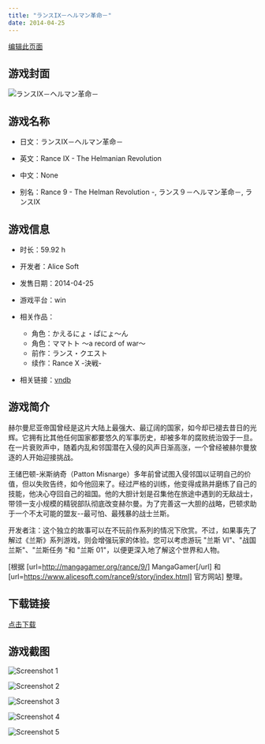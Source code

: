```yaml
---
title: "ランスIX－ヘルマン革命－"
date: 2014-04-25
---
```

[编辑此页面](https://github.com/ACG-3/ADV3-source/blob/main/source/_posts/games/%E3%83%A9%E3%83%B3%E3%82%B9IX%EF%BC%8D%E3%83%98%E3%83%AB%E3%83%9E%E3%83%B3%E9%9D%A9%E5%91%BD%EF%BC%8D.md)

## 游戏封面

![ランスIX－ヘルマン革命－](https%3A//pan.timero.xyz/onedrive/img_lib_001/%E3%83%A9%E3%83%B3%E3%82%B9IX%EF%BC%8D%E3%83%98%E3%83%AB%E3%83%9E%E3%83%B3%E9%9D%A9%E5%91%BD%EF%BC%8D_cover.avif)


## 游戏名称

- 日文：ランスIX－ヘルマン革命－
- 英文：Rance IX - The Helmanian Revolution
- 中文：None

- 别名：Rance 9 - The Helman Revolution -, ランス９－ヘルマン革命－, ランスⅨ


## 游戏信息

- 时长：59.92 h
- 开发者：Alice Soft
- 发售日期：2014-04-25
- 游戏平台：win
- 相关作品：
   - 角色：かえるにょ・ぱにょ～ん
   - 角色：ママトト ～a record of war～
   - 前作：ランス・クエスト
   - 续作：Rance Ⅹ -決戦-

- 相关链接：[vndb](https://vndb.org/v13802)


## 游戏简介

赫尔曼尼亚帝国曾经是这片大陆上最强大、最辽阔的国家，如今却已褪去昔日的光辉。它拥有比其他任何国家都要悠久的军事历史，却被多年的腐败统治毁于一旦。在一片衰败声中，随着内乱和邻国潜在入侵的风声日渐高涨，一个曾经被赫尔曼放逐的人开始迎接挑战。

王储巴顿-米斯纳奇（Patton Misnarge）多年前曾试图入侵邻国以证明自己的价值，但以失败告终，如今他回来了。经过严格的训练，他变得成熟并磨练了自己的技能，他决心夺回自己的祖国。他的大胆计划是召集他在旅途中遇到的无敌战士，带领一支小规模的精锐部队彻底改变赫尔曼。为了完善这一大胆的战略，巴顿求助于一个不太可能的盟友--最可怕、最残暴的战士兰斯。

开发者注：这个独立的故事可以在不玩前作系列的情况下欣赏。不过，如果事先了解过《兰斯》系列游戏，则会增强玩家的体验。您可以考虑游玩 "兰斯 VI"、"战国兰斯"、"兰斯任务 "和 "兰斯 01"，以便更深入地了解这个世界和人物。

[根据 [url=http://mangagamer.org/rance/9/] MangaGamer[/url] 和 [url=https://www.alicesoft.com/rance9/story/index.html] 官方网站] 整理。


## 下载链接

[点击下载](https://pan.timero.xyz/onedrive/adv_lib_001/%E3%83%A9%E3%83%B3%E3%82%B9IX%EF%BC%8D%E3%83%98%E3%83%AB%E3%83%9E%E3%83%B3%E9%9D%A9%E5%91%BD%EF%BC%8D)


## 游戏截图


![Screenshot 1](https%3A//pan.timero.xyz/onedrive/img_lib_001/%E3%83%A9%E3%83%B3%E3%82%B9IX%EF%BC%8D%E3%83%98%E3%83%AB%E3%83%9E%E3%83%B3%E9%9D%A9%E5%91%BD%EF%BC%8D_Screenshot_1.avif)

![Screenshot 2](https%3A//pan.timero.xyz/onedrive/img_lib_001/%E3%83%A9%E3%83%B3%E3%82%B9IX%EF%BC%8D%E3%83%98%E3%83%AB%E3%83%9E%E3%83%B3%E9%9D%A9%E5%91%BD%EF%BC%8D_Screenshot_2.avif)

![Screenshot 3](https%3A//pan.timero.xyz/onedrive/img_lib_001/%E3%83%A9%E3%83%B3%E3%82%B9IX%EF%BC%8D%E3%83%98%E3%83%AB%E3%83%9E%E3%83%B3%E9%9D%A9%E5%91%BD%EF%BC%8D_Screenshot_3.avif)

![Screenshot 4](https%3A//pan.timero.xyz/onedrive/img_lib_001/%E3%83%A9%E3%83%B3%E3%82%B9IX%EF%BC%8D%E3%83%98%E3%83%AB%E3%83%9E%E3%83%B3%E9%9D%A9%E5%91%BD%EF%BC%8D_Screenshot_4.avif)

![Screenshot 5](https%3A//pan.timero.xyz/onedrive/img_lib_001/%E3%83%A9%E3%83%B3%E3%82%B9IX%EF%BC%8D%E3%83%98%E3%83%AB%E3%83%9E%E3%83%B3%E9%9D%A9%E5%91%BD%EF%BC%8D_Screenshot_5.avif)

